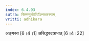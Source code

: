 ```yaml
---
index: 6.4.93
sutra: चिण्णमुलोर्दीर्घोऽन्यतरस्याम्
vritti: adhikara
---
```


 अङ्गस्य [6।4।1]  असिद्धवदत्राभात् [6।4।22] 